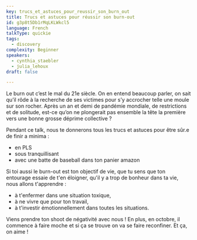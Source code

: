 ```yaml
---
key: trucs_et_astuces_pour_reussir_son_burn_out
title: Trucs et astuces pour réussir son burn-out
id: g3p8t5Db1rMqLKLWkcl5
language: French
talkType: quickie
tags:
  - discovery
complexity: Beginner
speakers:
  - cynthia_staebler
  - julia_lehoux
draft: false

---
```


Le burn out c’est le mal du 21e siècle. On en entend beaucoup parler, on sait qu’il rôde à la recherche de ses victimes pour s’y accrocher telle une moule sur son rocher. 
Après un an et demi de pandémie mondiale, de restrictions et de solitude, est-ce qu’on ne plongerait pas ensemble la tête la première vers une bonne grosse déprime collective ? 

Pendant ce talk, nous te donnerons tous les trucs et astuces pour être sûr.e de finir a minima :

- en PLS
- sous tranquillisant
- avec une batte de baseball dans ton panier amazon

Si toi aussi le burn-out est ton objectif de vie, que tu sens que ton entourage essaie de t'en éloigner, qu'il y a trop de bonheur dans ta vie, nous allons t'apprendre :

- à t'enfermer dans une situation toxique,
- à ne vivre que pour ton travail,
- à t'investir émotionnellement dans toutes les situations.

Viens prendre ton shoot de négativité avec nous !
En plus, en octobre, il commence à faire moche et si ça se trouve on va se faire reconfiner. Et ça, on aime !
